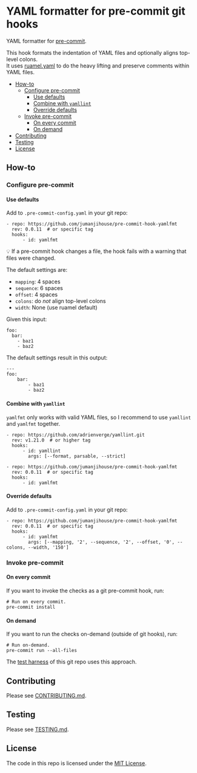 # YAML formatter for pre-commit git hooks

YAML formatter for [pre-commit](http://pre-commit.com).

This hook formats the indentation of YAML files and
optionally aligns top-level colons.<br/>
It uses [ruamel.yaml](https://yaml.readthedocs.io/en/latest/)
to do the heavy lifting and preserve comments within YAML files.

<!--TOC-->

- [How-to](#how-to)
  - [Configure pre-commit](#configure-pre-commit)
    - [Use defaults](#use-defaults)
    - [Combine with `yamllint`](#combine-with-yamllint)
    - [Override defaults](#override-defaults)
  - [Invoke pre-commit](#invoke-pre-commit)
    - [On every commit](#on-every-commit)
    - [On demand](#on-demand)
- [Contributing](#contributing)
- [Testing](#testing)
- [License](#license)

<!--TOC-->

## How-to

### Configure pre-commit

#### Use defaults

Add to `.pre-commit-config.yaml` in your git repo:

    - repo: https://github.com/jumanjihouse/pre-commit-hook-yamlfmt
      rev: 0.0.11  # or specific tag
      hooks:
          - id: yamlfmt

:bulb: If a pre-commit hook changes a file,
the hook fails with a warning that files were changed.

The default settings are:

- `mapping`: 4 spaces
- `sequence`: 6 spaces
- `offset`: 4 spaces
- `colons`: do _not_ align top-level colons
- `width`: None (use ruamel default)

Given this input:

    foo:
      bar:
        - baz1
        - baz2

The default settings result in this output:

    ---
    foo:
        bar:
            - baz1
            - baz2


#### Combine with `yamllint`

`yamlfmt` only works with valid YAML files, so
I recommend to use `yamllint` and `yamlfmt` together.

    - repo: https://github.com/adrienverge/yamllint.git
      rev: v1.21.0  # or higher tag
      hooks:
          - id: yamllint
            args: [--format, parsable, --strict]

    - repo: https://github.com/jumanjihouse/pre-commit-hook-yamlfmt
      rev: 0.0.11  # or specific tag
      hooks:
          - id: yamlfmt


#### Override defaults

Add to `.pre-commit-config.yaml` in your git repo:

    - repo: https://github.com/jumanjihouse/pre-commit-hook-yamlfmt
      rev: 0.0.11  # or specific tag
      hooks:
          - id: yamlfmt
            args: [--mapping, '2', --sequence, '2', --offset, '0', --colons, --width, '150']


### Invoke pre-commit

#### On every commit

If you want to invoke the checks as a git pre-commit hook, run:

    # Run on every commit.
    pre-commit install


#### On demand

If you want to run the checks on-demand (outside of git hooks), run:

    # Run on-demand.
    pre-commit run --all-files

The [test harness](TESTING.md) of this git repo uses this approach.


## Contributing

Please see [CONTRIBUTING.md](CONTRIBUTING.md).


## Testing

Please see [TESTING.md](TESTING.md).


## License

The code in this repo is licensed under the [MIT License](LICENSE).
